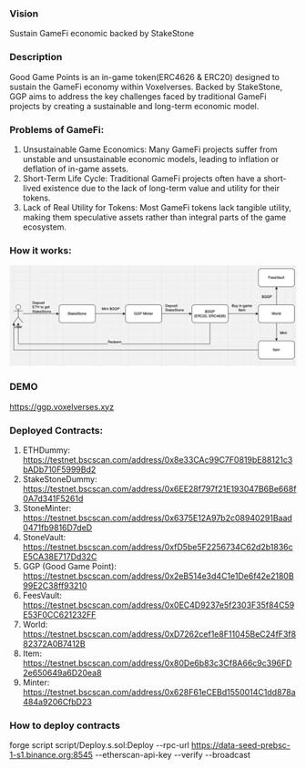 ### Vision
Sustain GameFi economic backed by StakeStone

### Description
Good Game Points is an in-game token(ERC4626 & ERC20) designed to sustain the GameFi economy within Voxelverses. Backed by StakeStone, GGP aims to address the key challenges faced by traditional GameFi projects by creating a sustainable and long-term economic model.

### Problems of GameFi:
1. Unsustainable Game Economics: Many GameFi projects suffer from unstable and unsustainable economic models, leading to inflation or deflation of in-game assets.
2. Short-Term Life Cycle: Traditional GameFi projects often have a short-lived existence due to the lack of long-term value and utility for their tokens.
3. Lack of Real Utility for Tokens: Most GameFi tokens lack tangible utility, making them speculative assets rather than integral parts of the game ecosystem.

### How it works:
![How it works](/GGP_howitworks.png "How it works")

### DEMO
https://ggp.voxelverses.xyz

### Deployed Contracts:
1. ETHDummy: https://testnet.bscscan.com/address/0x8e33CAc99C7F0819bE88121c3bADb710F5999Bd2
2. StakeStoneDummy: https://testnet.bscscan.com/address/0x6EE28f797f21E193047B6Be668f0A7d341F5261d
3. StoneMinter: https://testnet.bscscan.com/address/0x6375E12A97b2c08940291Baad0471fb9816D7deD
4. StoneVault: https://testnet.bscscan.com/address/0xfD5be5F2256734C62d2b1836cE5CA38E717Dd32C
5. GGP (Good Game Point): https://testnet.bscscan.com/address/0x2eB514e3d4C1e1De6f42e2180B99E2C38ff93210
6. FeesVault: https://testnet.bscscan.com/address/0x0EC4D9237e5f2303F35f84C59E53F0CC621232FF
7. World: https://testnet.bscscan.com/address/0xD7262cef1e8F11045BeC24fF3f882372A0B7412B
8. Item: https://testnet.bscscan.com/address/0x80De6b83c3Cf8A66c9c396FD2e650649a6D20ea8
9. Minter: https://testnet.bscscan.com/address/0x628F61eCEBd1550014C1dd878a484a9206CfbD23

### How to deploy contracts
forge script script/Deploy.s.sol:Deploy --rpc-url https://data-seed-prebsc-1-s1.binance.org:8545 --etherscan-api-key <APIKEY> --verify --broadcast

